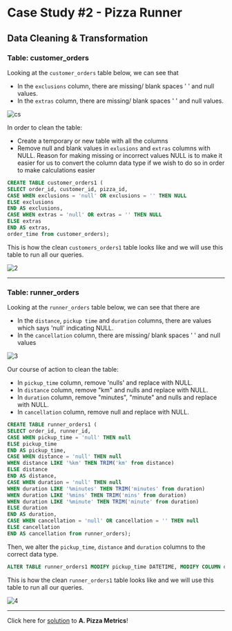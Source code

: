 # Case Study #2 - Pizza Runner

## Data Cleaning & Transformation

### Table: customer_orders

Looking at the `customer_orders` table below, we can see that
- In the `exclusions` column, there are missing/ blank spaces ' ' and null values. 
- In the `extras` column, there are missing/ blank spaces ' ' and null values.

![cs](https://user-images.githubusercontent.com/107829400/225321265-00191e74-d32b-4684-93ca-c5d342e0e041.png)

In order to clean the table:
- Create a temporary or new table with all the columns
- Remove null and blank values in `exlusions` and `extras` columns with NULL. Reason for making missing or incorrect values NULL is to make it easier for us to convert the column data type if we wish to do so in order to make calculations easier

````sql
CREATE TABLE customer_orders1 (
SELECT order_id, customer_id, pizza_id, 
CASE WHEN exclusions = 'null' OR exclusions = '' THEN NULL
ELSE exclusions
END AS exclusions,
CASE WHEN extras = 'null' OR extras = '' THEN NULL
ELSE extras
END AS extras,
order_time from customer_orders);
`````

This is how the clean `customers_orders1` table looks like and we will use this table to run all our queries.

![2](https://user-images.githubusercontent.com/107829400/225323887-a0c7e47b-2df7-4b20-8684-729d861719e6.png)

***

### Table: runner_orders

Looking at the `runner_orders` table below, we can see that there are
- In the `distance`, `pickup time` and `duration` columns, there are values which says 'null' indicating NULL. 
- In the `cancellation` column, there are missing/ blank spaces ' ' and null values

![3](https://user-images.githubusercontent.com/107829400/225377895-335fa282-8ffb-45ac-9829-35e657d21743.png)

Our course of action to clean the table:
- In `pickup_time` column, remove 'nulls' and replace with NULL.
- In `distance` column, remove "km" and nulls and replace with NULL.
- In `duration` column, remove "minutes", "minute" and nulls and replace with NULL.
- In `cancellation` column, remove null and replace with NULL.

````sql
CREATE TABLE runner_orders1 (
SELECT order_id, runner_id,
CASE WHEN pickup_time = 'null' THEN null
ELSE pickup_time
END AS pickup_time,
CASE WHEN distance = 'null' THEN null
WHEN distance LIKE '%km' THEN TRIM('km' from distance)
ELSE distance
END AS distance,
CASE WHEN duration = 'null' THEN null
WHEN duration LIKE '%minutes' THEN TRIM('minutes' from duration)
WHEN duration LIKE '%mins' THEN TRIM('mins' from duration)
WHEN duration LIKE '%minute' THEN TRIM('minute' from duration)
ELSE duration
END AS duration,
CASE WHEN cancellation = 'null' OR cancellation = '' THEN null
ELSE cancellation
END AS cancellation from runner_orders);
````

Then, we alter the `pickup_time`, `distance` and `duration` columns to the correct data type.

````sql
ALTER TABLE runner_orders1 MODIFY pickup_time DATETIME, MODIFY COLUMN distance FLOAT, MODIFY COLUMN duration INT;
````

This is how the clean `runner_orders1` table looks like and we will use this table to run all our queries.

![4](https://user-images.githubusercontent.com/107829400/225379421-35d61c29-fa35-4d7d-9bc1-983a148afab4.png)

***

Click here for [solution]() to **A. Pizza Metrics**!
